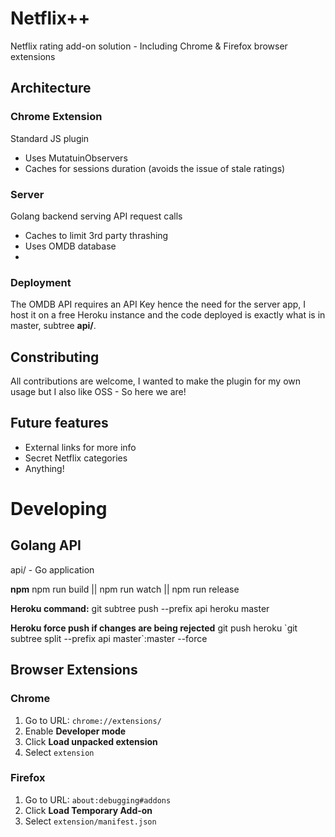 # Netflix++
Netflix rating add-on solution - Including Chrome & Firefox browser extensions

## Architecture

### Chrome Extension
Standard JS plugin
 - Uses MutatuinObservers
 - Caches for sessions duration (avoids the issue of stale ratings)

### Server
Golang backend serving API request calls
 - Caches to limit 3rd party thrashing
 - Uses OMDB database
 - 

### Deployment
The OMDB API requires an API Key hence the need for the server app, I host it on a free Heroku instance and the code deployed is exactly what is in master, subtree **api/**.

## Constributing
All contributions are welcome, I wanted to make the plugin for my own usage but I also like OSS - So here we are!

## Future features
 - External links for more info
 - Secret Netflix categories
 - Anything!



# Developing

## Golang API
api/ - Go application

**npm** npm run build || npm run watch || npm run release

**Heroku command:** git subtree push --prefix api heroku master

**Heroku force push if changes are being rejected** git push heroku \`git subtree split --prefix api master\`:master --force

## Browser Extensions

### Chrome

1. Go to URL: `chrome://extensions/`
2. Enable **Developer mode**
3. Click **Load unpacked extension**
4. Select `extension`

### Firefox

1. Go to URL: `about:debugging#addons`
2. Click **Load Temporary Add-on**
3. Select `extension/manifest.json`